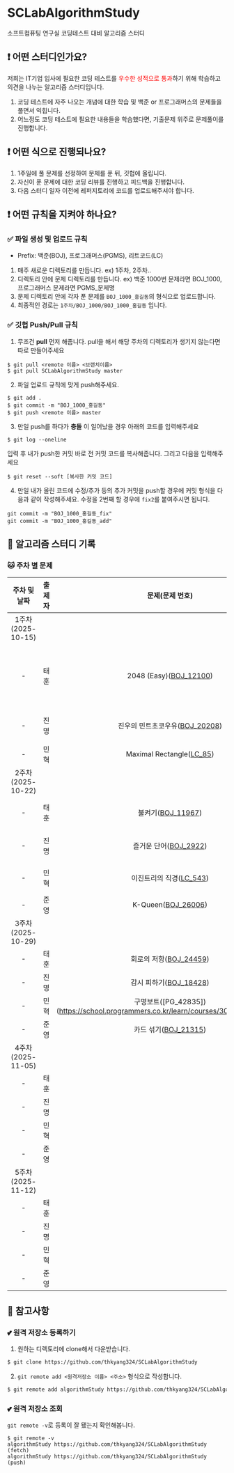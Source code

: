 # SCLabAlgorithmStudy
소프트컴퓨팅 연구실 코딩테스트 대비 알고리즘 스터디

## ❗ 어떤 스터디인가요?

저희는 IT기업 입사에 필요한 코딩 테스트를 <span style="color:red">우수한 성적으로 통과</span>하기 위해 학습하고 의견을 나누는 알고리즘 스터디입니다.
1. 코딩 테스트에 자주 나오는 개념에 대한 학습 및 백준 or 프로그래머스의 문제들을 풀면서 익힙니다.
2. 어느정도 코딩 테스트에 필요한 내용들을 학습했다면, 기출문제 위주로 문제풀이를 진행합니다.

## ❗ 어떤 식으로 진행되나요?

1. 1주일에 풀 문제를 선정하여 문제를 푼 뒤, 깃헙에 올립니다.
2. 자신이 푼 문제에 대한 코딩 리뷰를 진행하고 피드백을 진행합니다.
3. 다음 스터디 일자 이전에 레퍼지토리에 코드를 업로드해주셔야 합니다.

## ❗ 어떤 규칙을 지켜야 하나요?

### ✅ 파일 생성 및 업로드 규칙

- Prefix: 백준(BOJ), 프로그래머스(PGMS), 리트코드(LC)

1. 매주 새로운 디렉토리를 만듭니다. ex) 1주차, 2주차..
2. 디렉토리 안에 문제 디렉토리를 만듭니다. ex) 백준 1000번 문제라면 BOJ_1000, 프로그래머스 문제라면 PGMS_문제명
3. 문제 디렉토리 안에 각자 푼 문제를 `BOJ_1000_홍길동`의 형식으로 업로드합니다.
4. 최종적인 경로는 `1주차/BOJ_1000/BOJ_1000_홍길동` 입니다.

### ✅ 깃헙 Push/Pull 규칙

1. 무조건 __pull__ 먼저 해줍니다. pull을 해서 해당 주차의 디렉토리가 생기지 않는다면 따로 만들어주세요

```
$ git pull <remote 이름> <브랜치이름>
$ git pull SCLabAlgorithmStudy master
```

2. 파일 업로드 규칙에 맞게 push해주세요.
```
$ git add .
$ git commit -m "BOJ_1000_홍길동"
$ git push <remote 이름> master
```

3. 만일 push를 하다가 __충돌__ 이 일어났을 경우 아래의 코드를 입력해주세요
```
$ git log --oneline
```
입력 후 내가 push한 커밋 바로 전 커밋 코드를 복사해줍니다. 그리고 다음을 입력해주세요
```
$ git reset --soft [복사한 커밋 코드]
```

4. 만일 내가 올린 코드에 수정/추가 등의 추가 커밋을 push할 경우에 커밋 형식을 다음과 같이 작성해주세요. 수정을 2번째 할 경우에 `fix2`를 붙여주시면 됩니다.

```
git commit -m "BOJ_1000_홍길동_fix"
git commit -m "BOJ_1000_홍길동_add"
```

## 📆 알고리즘 스터디 기록

### 🐱 주차 별 문제
<!-- 유형 분류 : 구현, 완전탐색, 백트래킹, 시뮬레이션, DFS, BFS, 스택, 큐, 정렬, 트리, 그래프, 그래프 탐색, DP, ... -->
|주차 및 날짜|출제자|문제(문제 번호)|유형|
|:---:|:---:|:---:|:---:|
|1주차(2025-10-15)
|-|태훈|2048 (Easy)([BOJ_12100](https://www.acmicpc.net/problem/12100))|구현, 완전탐색, 시뮬레이션, 백트래킹|
|-|진명|진우의 민트초코우유([BOJ_20208](https://www.acmicpc.net/problem/20208))|완전탐색, 백트래킹|
|-|민혁|Maximal Rectangle([LC_85](https://leetcode.com/problems/maximal-rectangle/description/))|DP, 스택|
|2주차(2025-10-22)
|-|태훈|불켜기([BOJ_11967](https://www.acmicpc.net/problem/11967))|그래프 탐색, BFS|
|-|진명|즐거운 단어([BOJ_2922](https://www.acmicpc.net/problem/2922))|백트래킹, 완전탐색|
|-|민혁|이진트리의 직경([LC_543](https://leetcode.com/problems/diameter-of-binary-tree/description/))|트리, DFS,  DP|
|-|준영|K-Queen([BOJ_26006](https://www.acmicpc.net/problem/26006))|구현|
|3주차(2025-10-29)
|-|태훈|회로의 저항([BOJ_24459](https://www.acmicpc.net/problem/24459))|BLIND|
|-|진명|감시 피하기([BOJ_18428](https://www.acmicpc.net/problem/18428))|BLIND|
|-|민혁|구명보트([PG_42835])(https://school.programmers.co.kr/learn/courses/30/lessons/42885)|BLIND|
|-|준영|카드 섞기([BOJ_21315](https://www.acmicpc.net/problem/21315))|BLIND|
|4주차(2025-11-05)
|-|태훈||BLIND|
|-|진명||BLIND|
|-|민혁||BLIND|
|-|준영||BLIND|
|5주차(2025-11-12)
|-|태훈||BLIND|
|-|진명||BLIND|
|-|민혁||BLIND|
|-|준영||BLIND|

## 💖 참고사항

### 💕 원격 저장소 등록하기
1. 원하는 디렉토리에 clone해서 다운받습니다. 

```bash
$ git clone https://github.com/thkyang324/SCLabAlgorithmStudy
```

2. `git remote add <원격저장소 이름> <주소>` 형식으로 작성합니다.

```bash
$ git remote add algorithmStudy https://github.com/thkyang324/SCLabAlgorithmStudy
```

### 💕 원격 저장소 조회


`git remote -v`로 등록이 잘 됐는지 확인해봅니다.
```
$ git remote -v
algorithmStudy https://github.com/thkyang324/SCLabAlgorithmStudy (fetch)
algorithmStudy https://github.com/thkyang324/SCLabAlgorithmStudy (push)
